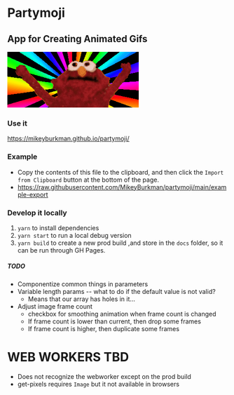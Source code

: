 # Partymoji

## App for Creating Animated Gifs

![Hello-Rainbox](./hellmo-rainbow.gif 'Hellmo Rainbow')

### Use it

https://mikeyburkman.github.io/partymoji/

### Example

- Copy the contents of this file to the clipboard, and then click the `Import from Clipboard` button at the bottom of the page.
- https://raw.githubusercontent.com/MikeyBurkman/partymoji/main/example-export

### Develop it locally

1. `yarn` to install dependencies
2. `yarn start` to run a local debug version
3. `yarn build` to create a new prod build ,and store in the `docs` folder, so it can be run through GH Pages.

##### TODO

- Componentize common things in parameters
- Variable length params -- what to do if the default value is not valid?
  - Means that our array has holes in it...
- Adjust image frame count
  - checkbox for smoothing animation when frame count is changed
  - If frame count is lower than current, then drop some frames
  - If frame count is higher, then duplicate some frames

# WEB WORKERS TBD

- Does not recognize the webworker except on the prod build
- get-pixels requires `Image` but it not available in browsers
